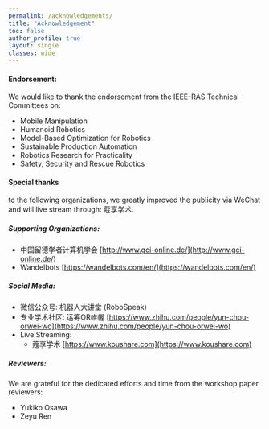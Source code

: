 ```yaml
---
permalink: /acknowledgements/
title: "Acknowledgement"
toc: false
author_profile: true 
layout: single 
classes: wide
---
```


#### Endorsement: 
We would like to thank the endorsement from the IEEE-RAS Technical Committees on:

* Mobile Manipulation
* Humanoid Robotics
* Model-Based Optimization for Robotics
* Sustainable Production Automation
* Robotics Research for Practicality
* Safety, Security and Rescue Robotics


#### Special thanks 
to the following organizations, we greatly improved the publicity via WeChat and will live stream through: 蔻享学术. 

##### Supporting Organizations: 
*  中国留德学者计算机学会 [http://www.gci-online.de/](http://www.gci-online.de/)
*  Wandelbots [https://wandelbots.com/en/](https://wandelbots.com/en/)


##### Social Media: 
*  微信公众号:  机器人大讲堂 (RoboSpeak)
*  专业学术社区:  运筹OR帷幄 [https://www.zhihu.com/people/yun-chou-orwei-wo](https://www.zhihu.com/people/yun-chou-orwei-wo)
*  Live Streaming: 
   *  蔻享学术 [https://www.koushare.com](https://www.koushare.com)


##### Reviewers: 

We are grateful for the dedicated efforts and time from the workshop paper reviewers: 

* Yukiko Osawa 
* Zeyu Ren 

